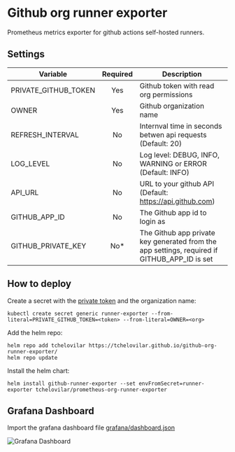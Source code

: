 # Github org runner exporter

Prometheus metrics exporter for github actions self-hosted runners.


## Settings

| Variable             | Required | Description |
|----------------------|:--------:|----------------------------------------|
| PRIVATE_GITHUB_TOKEN | Yes      | Github token with read org permissions
| OWNER                | Yes      | Github organization name
| REFRESH_INTERVAL     | No       | Internval time in seconds betwen api requests (Default: 20)
| LOG_LEVEL            | No       | Log level: DEBUG, INFO, WARNING or ERROR (Default: INFO)
| API_URL              | No       | URL to your github API (Default: https://api.github.com)
| GITHUB_APP_ID        | No       | The Github app id to login as
| GITHUB_PRIVATE_KEY   | No*      | The Github app private key generated from the app settings, required if GITHUB_APP_ID is set


## How to deploy

Create a secret with the [private token](https://github.com/settings/tokens) and the organization name:

```
kubectl create secret generic runner-exporter --from-literal=PRIVATE_GITHUB_TOKEN=<token> --from-literal=OWNER=<org>
```

Add the helm repo:

```
helm repo add tchelovilar https://tchelovilar.github.io/github-org-runner-exporter/
helm repo update
```

Install the helm chart:

```
helm install github-runner-exporter --set envFromSecret=runner-exporter tchelovilar/prometheus-org-runner-exporter
```


## Grafana Dashboard

Import the grafana dashboard file [grafana/dashboard.json](./grafana/dashboard.json)

![Grafana Dashboard](grafana/screenshot.png)
